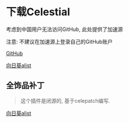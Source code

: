 # 下载Celestial

考虑到中国用户无法访问GitHub, 此处提供了加速源

注意: 不建议在加速源上登录自己的GitHub账户

[GitHub](https://github.com/CubeWhyMC/celestial)

[向日葵alist](http://alist.lunarclient.top/file/celestial-2.7.1-SNAPSHOT-fatjar.jar)

## 全饰品补丁

> 这个插件是闭源的, 基于celepatch编写.

[向日葵alist](http://alist.lunarclient.top/file/CosmeticsPatch-1.0-SNAPSHOT-patch.jar)

